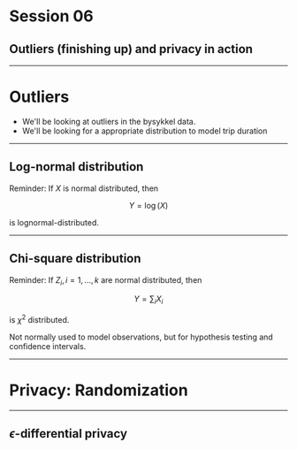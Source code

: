 # Session 06

## Outliers (finishing up) and privacy in action

---

# Outliers

- We'll be looking at outliers in the bysykkel data. 
- We'll be looking for a appropriate distribution to model trip
  duration

---

## Log-normal distribution

Reminder: If $X$ is normal distributed, then

$$Y = \operatorname{log}(X)$$

is lognormal-distributed.

---

## Chi-square distribution

Reminder: If $Z_i, i = 1,\ldots,k$ are normal distributed, then

$$Y = \sum_i X_i$$

is $\chi^2$ distributed.

Not normally used to model observations, but for hypothesis testing
and confidence intervals.

---

# Privacy: Randomization

---


## $\epsilon$-differential privacy

